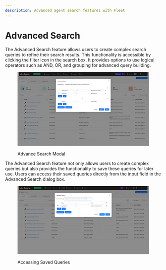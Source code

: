 ```yaml
---
description: Advanced agent search features with Fleet
---
```


# Advanced Search

The Advanced Search feature allows users to create complex search queries to refine their search results. This functionality is accessible by clicking the filter icon in the search box. It provides options to use logical operators such as AND, OR, and grouping for advanced query building.

<figure><img src="../.gitbook/assets/Screenshot 2025-01-15 at 14-37-28 Fleet.png" alt=""><figcaption><p>Advance Search Modal</p></figcaption></figure>

The Advanced Search feature not only allows users to create complex queries but also provides the functionality to save these queries for later use. Users can access their saved queries directly from the input field in the Advanced Search dialog box.

<figure><img src="../.gitbook/assets/Screenshot from 2024-10-10 17-42-39.png" alt=""><figcaption><p>Accessing Saved Queries</p></figcaption></figure>

